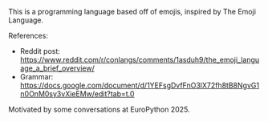 This is a programming language based off of emojis, inspired by The Emoji Language.

References:
- Reddit post: https://www.reddit.com/r/conlangs/comments/1asduh9/the_emoji_language_a_brief_overview/
- Grammar: https://docs.google.com/document/d/1YEFsgDvfFnO3lX72fh8tB8NgvG1n0OnM0sy3vXieEMw/edit?tab=t.0

Motivated by some conversations at EuroPython 2025.
